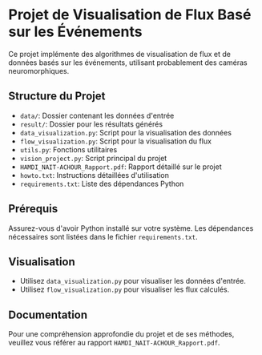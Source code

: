 # Projet de Visualisation de Flux Basé sur les Événements

Ce projet implémente des algorithmes de visualisation de flux et de données basés sur les événements, utilisant probablement des caméras neuromorphiques.



## Structure du Projet

- `data/`: Dossier contenant les données d'entrée
- `result/`: Dossier pour les résultats générés
- `data_visualization.py`: Script pour la visualisation des données
- `flow_visualization.py`: Script pour la visualisation du flux
- `utils.py`: Fonctions utilitaires
- `vision_project.py`: Script principal du projet
- `HAMDI_NAIT-ACHOUR_Rapport.pdf`: Rapport détaillé sur le projet
- `howto.txt`: Instructions détaillées d'utilisation
- `requirements.txt`: Liste des dépendances Python

## Prérequis

Assurez-vous d'avoir Python installé sur votre système. Les dépendances nécessaires sont listées dans le fichier `requirements.txt`.

## Visualisation

- Utilisez `data_visualization.py` pour visualiser les données d'entrée.
- Utilisez `flow_visualization.py` pour visualiser les flux calculés.

## Documentation

Pour une compréhension approfondie du projet et de ses méthodes, veuillez vous référer au rapport `HAMDI_NAIT-ACHOUR_Rapport.pdf`.
